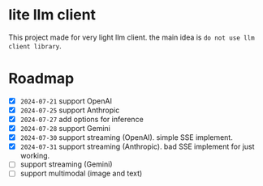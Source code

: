 # lite llm client

This project made for very light llm client.
the main idea is `do not use llm client library`.

# Roadmap

- [x] `2024-07-21` support OpenAI
- [x] `2024-07-25` support Anthropic
- [x] `2024-07-27` add options for inference
- [x] `2024-07-28` support Gemini
- [x] `2024-07-30` support streaming (OpenAI). simple SSE implement.
- [x] `2024-07-31` support streaming (Anthropic). bad SSE implement for just working.
- [ ] support streaming (Gemini)
- [ ] support multimodal (image and text)